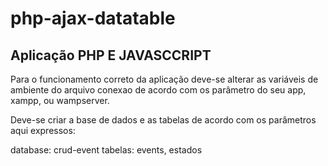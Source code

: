 # php-ajax-datatable

## Aplicação PHP E JAVASCCRIPT

Para o funcionamento correto da aplicação deve-se alterar as variáveis de ambiente do arquivo conexao de acordo com os parâmetro do seu app, xampp, ou wampserver.

Deve-se criar a base de dados e as tabelas de acordo com os parâmetros aqui expressos:

database: crud-event
tabelas: events, estados
